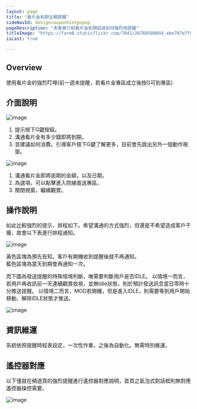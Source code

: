 ```yaml
---
layout: page
title: "看片金到期全館提醒"
sideNavId: designcouponhintpopup
pageDescription: "本章會介紹看片金到期前該如何強烈地提醒"
titleImage: "https://farm8.staticflickr.com/7041/26760580844_abe707e7f9_o.png"
isLast: true

---
```


<div id="Overview"></div>
                
## Overview

使用看片金的強烈叮嚀(前一週末提醒，若看片金專區成立後按G可到專區)


<div id="介面說明"></div>
                
## 介面說明


![image](https://farm8.staticflickr.com/7042/27241089984_5e0b1b1b86_o.png)

1) 提示按下G鍵按鈕。
2) 溝通看片金有多少錢即將到期。
3) 並建議如何消費。引導客戶按下G鍵了解更多，目前會先跳出另外一個動作視窗。

![image](https://farm8.staticflickr.com/7330/27241429963_dcb7a572bb_o.png)

1) 溝通看片金即將逾期的金額，以及日期。
2) 為選項，可以點擊進入院線直送專區。
3) 關閉視窗，繼續觀賞。
            
<div id="操作說明"></div>            
            
## 操作說明  
如此比較強烈的提示，排程如下。希望溝通的方式強烈，但還是不希望造成客戶干擾，故會以下表進行排程通知。

![image](https://farm8.staticflickr.com/7312/27819024386_752b32e901_o.png)

黃色區塊為預先告知，客戶有開機收到提醒後就不再通知。  
藍色區塊為當天到期會再通知一次。

而下圖為發送提醒的特殊情境判斷，唯需要判斷用戶是否IDLE。
以情境一而言，若用戶再收訊前一天連續觀賞收視，並無Idle狀態，則於預計發送訊息當日零時十分推送提醒。
以情境二而言，MOD若開機，但是進入IDLE，則需要等到用戶開始移動，解除IDLE狀態才推送。

![image](https://farm8.staticflickr.com/7439/27853602335_8b2f682e72_o.png)

 
<div id="資訊維運"></div> 
           
## 資訊維運
系統依照提醒時程表設定，一次性作業，之後為自動化。無需特別維運。



<div id="遙控器對應"></div>            
            
## 遙控器對應

以下僅就在頻道頁的強烈提醒進行遙控器對應說明，首頁之氣泡式對話框則無對應遙控器操控需要。

![image](https://farm8.staticflickr.com/7298/27259547023_0d5955c2db_o.png)

